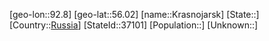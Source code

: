 ﻿---
location: [56.02,92.8]
type: City
tags:
- geo/City


SpocWebEntityId: 31624
isDeleted: false
confidential: public

---
[geo-lon::92.8]
[geo-lat::56.02]
[name::Krasnojarsk]
[State::]
[Country::[Russia](geo/Continent/Europe/Russia.md)]
[StateId::37101]
[Population::]
[Unknown::]


